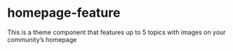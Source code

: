 # homepage-feature
This is a theme component that features up to 5 topics with images on your community’s homepage
